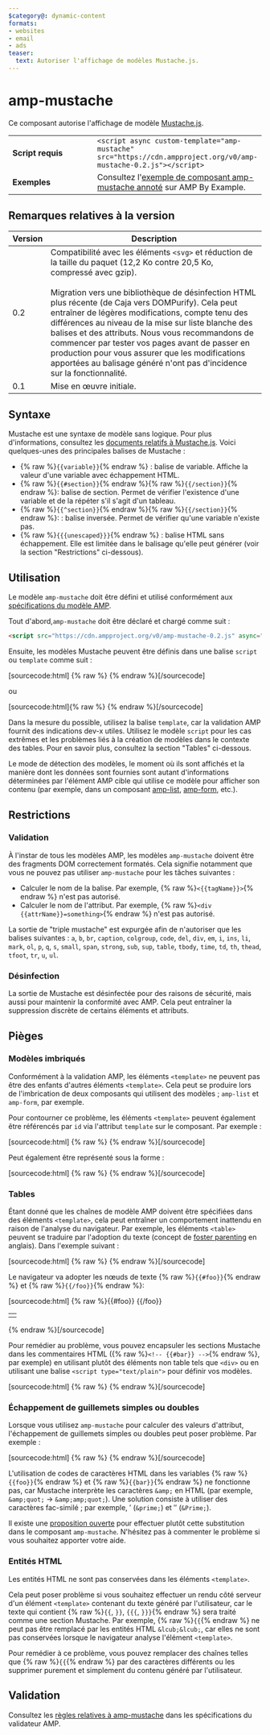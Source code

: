 ```yaml
---
$category@: dynamic-content
formats:
- websites
- email
- ads
teaser:
  text: Autoriser l'affichage de modèles Mustache.js.
---
```




<!---
       Copyright 2016 The AMP HTML Authors. All Rights Reserved.

       Licensed under the Apache License, Version 2.0 (the "License");
     you may not use this file except in compliance with the License.
     You may obtain a copy of the License at

     http://www.apache.org/licenses/LICENSE-2.0

     Unless required by applicable law or agreed to in writing, software
     distributed under the License is distributed on an "AS-IS" BASIS,
     WITHOUT WARRANTIES OR CONDITIONS OF ANY KIND, either express or implied.
     See the License for the specific language governing permissions and
     limitations under the License.
-->

# amp-mustache

Ce composant autorise l'affichage de modèle [Mustache.js](https://github.com/janl/mustache.js/).

<table>
  <tr>
    <td width="40%"><strong>Script requis</strong></td>
    <td>
      <div>
        <code>&lt;script async custom-template="amp-mustache" src="https://cdn.ampproject.org/v0/amp-mustache-0.2.js">&lt;/script></code>
      </div>
    </td>
  </tr>
  <tr>
    <td width="40%"><strong>Exemples</strong></td>
    <td>Consultez l'<a href="https://ampbyexample.com/components/amp-mustache/">exemple de composant amp-mustache annoté</a> sur AMP By Example.</td>
  </tr>
</table>


## Remarques relatives à la version

| Version | Description |
|-------|-----|
| 0.2 | Compatibilité avec les éléments `<svg>` et réduction de la taille du paquet (12,2 Ko contre 20,5 Ko, compressé avec gzip).<br><br>Migration vers une bibliothèque de désinfection HTML plus récente (de Caja vers DOMPurify). Cela peut entraîner de légères modifications, compte tenu des différences au niveau de la mise sur liste blanche des balises et des attributs. Nous vous recommandons de commencer par tester vos pages avant de passer en production pour vous assurer que les modifications apportées au balisage généré n'ont pas d'incidence sur la fonctionnalité. |
| 0.1 | Mise en œuvre initiale. |

## Syntaxe

Mustache est une syntaxe de modèle sans logique. Pour plus d'informations, consultez les [documents relatifs à Mustache.js](https://github.com/janl/mustache.js/). Voici quelques-unes des principales balises de Mustache :

* {% raw %}`{{variable}}`{% endraw %} : balise de variable. Affiche la valeur d'une variable avec échappement HTML.
* {% raw %}`{{#section}}`{% endraw %}{% raw %}`{{/section}}`{% endraw %}: balise de section. Permet de vérifier l'existence d'une variable et de la répéter s'il s'agit d'un tableau.
* {% raw %}`{{^section}}`{% endraw %}{% raw %}`{{/section}}`{% endraw %}: : balise inversée. Permet de vérifier qu'une variable n'existe pas.
* {% raw %}`{{{unescaped}}}`{% endraw %} : balise HTML sans échappement. Elle est limitée dans le balisage qu'elle peut générer (voir la section "Restrictions" ci-dessous).

## Utilisation

Le modèle `amp-mustache` doit être défini et utilisé conformément aux [spécifications du modèle AMP](../../spec/amp-html-templates.md).

Tout d'abord,`amp-mustache` doit être déclaré et chargé comme suit :

```html
<script src="https://cdn.ampproject.org/v0/amp-mustache-0.2.js" async="" custom-template="amp-mustache"></script>
```

Ensuite, les modèles Mustache peuvent être définis dans une balise `script` ou `template` comme suit :

[sourcecode:html]
{% raw %}<!-- Utilisation de la balise template. -->
<template type="amp-mustache">
  Hello {{world}}!
</template>
{% endraw %}[/sourcecode]

ou

<!-- Utilisation de la balise script. -->
[sourcecode:html]{% raw %}<script type="text/plain" template="amp-mustache">
  Hello {{world}}!
</script>
{% endraw %}[/sourcecode]


Dans la mesure du possible, utilisez la balise `template`, car la validation AMP fournit des indications dev-x utiles. Utilisez le modèle `script` pour les cas extrêmes et les problèmes liés à la création de modèles dans le contexte des tables. Pour en savoir plus, consultez la section "Tables" ci-dessous.

Le mode de détection des modèles, le moment où ils sont affichés et la manière dont les données sont fournies sont autant d'informations déterminées par l'élément AMP cible qui utilise ce modèle pour afficher son contenu (par exemple, dans un composant [amp-list](../amp-list/amp-list.md), [amp-form](../amp-form/amp-form.md), etc.).

## Restrictions
### Validation

À l'instar de tous les modèles AMP, les modèles `amp-mustache` doivent être des fragments DOM correctement formatés. Cela signifie notamment que vous ne pouvez pas utiliser `amp-mustache` pour les tâches suivantes :

* Calculer le nom de la balise. Par exemple, {% raw %}`<{{tagName}}>`{% endraw %} n'est pas autorisé.
* Calculer le nom de l'attribut. Par exemple, {% raw %}`<div {{attrName}}=something>`{% endraw %} n'est pas autorisé.

La sortie de "triple mustache" est expurgée afin de n'autoriser que les balises suivantes : `a`, `b`, `br`, `caption`, `colgroup`, `code`, `del`, `div`, `em`, `i`, `ins`, `li`, `mark`, `ol`, `p`, `q`, `s`, `small`, `span`, `strong`, `sub`, `sup`, `table`, `tbody`, `time`, `td`, `th`, `thead`, `tfoot`, `tr`, `u`, `ul`.

### Désinfection

La sortie de Mustache est désinfectée pour des raisons de sécurité, mais aussi pour maintenir la conformité avec AMP. Cela peut entraîner la suppression discrète de certains éléments et attributs.

## Pièges

### Modèles imbriqués

Conformément à la validation AMP, les éléments `<template>` ne peuvent pas être des enfants d'autres éléments `<template>`. Cela peut se produire lors de l'imbrication de deux composants qui utilisent des modèles ; `amp-list` et `amp-form`, par exemple.

Pour contourner ce problème, les éléments `<template>` peuvent également être référencés par `id` via l'attribut `template` sur le composant. Par exemple :

[sourcecode:html]
{% raw %}<amp-list id="myList" src="https://foo.com/list.json">
  <template type="amp-mustache">
    <div>{{title}}</div>
  </template>
</amp-list>
{% endraw %}[/sourcecode]

Peut également être représenté sous la forme :

[sourcecode:html]
{% raw %}<!-- Externalize templates to avoid nesting. -->
<template type="amp-mustache" id="myTemplate">
  <div>{{title}}</div>
</template>

<amp-list id="myList" src="https://foo.com/list.json" template="myTemplate">
</amp-list>
{% endraw %}[/sourcecode]

### Tables

Étant donné que les chaînes de modèle AMP doivent être spécifiées dans des éléments `<template>`, cela peut entraîner un comportement inattendu en raison de l'analyse du navigateur. Par exemple, les éléments `<table>` peuvent se traduire par l'adoption du texte (concept de [foster parenting](https://www.w3.org/TR/html5/syntax.html#unexpected-markup-in-tables) en anglais). Dans l'exemple suivant :

[sourcecode:html]
{% raw %}<template type="amp-mustache">
  <table>
    <tr>
      {{#foo}}<td></td>{{/foo}}
  </tr>
</table>
</template>
{% endraw %}[/sourcecode]

Le navigateur va adopter les nœuds de texte {% raw %}`{{#foo}}`{% endraw %} et {% raw %}`{{/foo}}`{% endraw %}:

[sourcecode:html]
{% raw %}{{#foo}}
{{/foo}}

<table>
  <tr>
    <td></td>
  </tr>
</table>
{% endraw %}[/sourcecode]

Pour remédier au problème, vous pouvez encapsuler les sections Mustache dans les commentaires HTML ({% raw %}`<!-- {{#bar}} -->`{% endraw %}, par exemple) en utilisant plutôt des éléments non table tels que `<div>` ou en utilisant une balise `<script type="text/plain">` pour définir vos modèles.

[sourcecode:html]
{% raw %}<script type="text/plain" template="amp-mustache">
  <table>
    <tr>
      {{#foo}}<td></td>{{/foo}}
  </tr>
</table>
</script>
{% endraw %}[/sourcecode]


### Échappement de guillemets simples ou doubles

Lorsque vous utilisez `amp-mustache` pour calculer des valeurs d'attribut, l'échappement de guillemets simples ou doubles peut poser problème. Par exemple :

[sourcecode:html]
{% raw %}<template type="amp-mustache">
<!-- A double-quote (") in foo will cause malformed HTML. -->
<amp-img alt="{{foo}}" src="example.jpg" width="100" height="100"></amp-img>

<!-- A single-quote (') or double-quote (") in bar will cause an AMP runtime parse error. -->
<button on="tap:AMP.setState({foo: &#39;{{bar}}&#39;})">Cliquer ici</button>
</template>
{% endraw %}[/sourcecode]



L'utilisation de codes de caractères HTML dans les variables {% raw %}`{{foo}}`{% endraw %} et {% raw %}`{{bar}}`{% endraw %} ne fonctionne pas, car Mustache interprète les caractères `&amp;` en HTML (par exemple, `&amp;quot;` -&gt; `&amp;amp;quot;`). Une solution consiste à utiliser des caractères fac-similé ; par exemple, ′ (`&prime;`) et ″ (`&Prime;`).

Il existe une [proposition ouverte](https://github.com/ampproject/amphtml/issues/8395) pour effectuer plutôt cette substitution dans le composant `amp-mustache`. N'hésitez pas à commenter le problème si vous souhaitez apporter votre aide.

### Entités HTML

Les entités HTML ne sont pas conservées dans les éléments `<template>`.

Cela peut poser problème si vous souhaitez effectuer un rendu côté serveur d'un élément `<template>` contenant du texte généré par l'utilisateur, car le texte qui contient {% raw %}`{{`, `}}`, `{{{`, `}}}`{% endraw %} sera traité comme une section Mustache. Par exemple, {% raw %}`{{`{% endraw %} ne peut pas être remplacé par les entités HTML `&lcub;&lcub;`, car elles ne sont pas conservées lorsque le navigateur analyse l'élément `<template>`.

Pour remédier à ce problème, vous pouvez remplacer des chaînes telles que {% raw %}`{{`{% endraw %} par des caractères différents ou les supprimer purement et simplement du contenu généré par l'utilisateur.

## Validation

Consultez les [règles relatives à amp-mustache](https://github.com/ampproject/amphtml/blob/master/extensions/amp-mustache/validator-amp-mustache.protoascii) dans les spécifications du validateur AMP.
